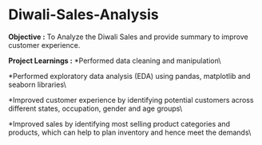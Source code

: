 # Diwali-Sales-Analysis

**Objective :** To Analyze the Diwali Sales and provide summary to improve customer experience.

**Project Learnings :**
 *Performed data cleaning and manipulation\

*Performed exploratory data analysis (EDA) using pandas, matplotlib and seaborn libraries\

*Improved customer experience by identifying potential customers across different states, occupation, gender and age groups\

*Improved sales by identifying most selling product categories and products, which can help to plan inventory and hence meet the demands\
